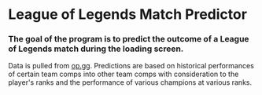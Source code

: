 # League of Legends Match Predictor

### The goal of the program is to predict the outcome of a League of Legends match during the loading screen.

Data is pulled from [op.gg](https://na.op.gg). Predictions are based on historical performances of certain
team comps into other team comps with consideration to the player's ranks and the
performance of various champions at various ranks. 
